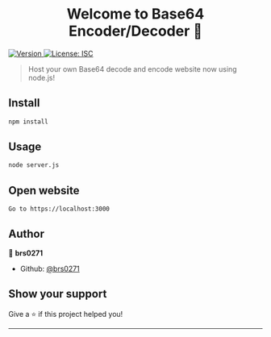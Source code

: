<h1 align="center">Welcome to Base64 Encoder/Decoder 👋</h1>
<p>
  <a href="https://www.npmjs.com/package/Base64 Encoder/Decoder" target="_blank">
    <img alt="Version" src="https://img.shields.io/npm/v/Base64 Encoder/Decoder.svg">
  </a>
  <a href="#" target="_blank">
    <img alt="License: ISC" src="https://img.shields.io/badge/License-ISC-yellow.svg" />
  </a>
</p>

> Host your own Base64 decode and encode website now using node.js!

## Install

```sh
npm install
```

## Usage

```sh
node server.js
```

## Open website

```
Go to https://localhost:3000
```

## Author

👤 **brs0271**

* Github: [@brs0271](https://github.com/brs0271)

## Show your support

Give a ⭐️ if this project helped you!

***